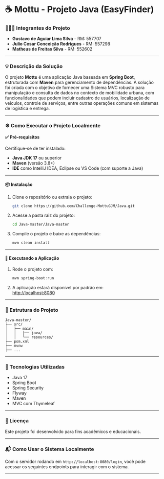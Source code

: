 
# ☕ Mottu - Projeto Java (EasyFinder)

### 🧑‍🤝‍🧑 Integrantes do Projeto

- **Gustavo de Aguiar Lima Silva** - RM: 557707  
- **Julio Cesar Conceição Rodrigues** - RM: 557298  
- **Matheus de Freitas Silva** - RM: 552602  

---

### 💡 Descrição da Solução

O projeto **Mottu** é uma aplicação Java baseada em **Spring Boot**, estruturada com **Maven** para gerenciamento de dependências. A solução foi criada com o objetivo de fornecer uma Sistema MVC robusto para manipulação e consulta de dados no contexto de mobilidade urbana, com funcionalidades que podem incluir cadastro de usuários, localização de veículos, controle de serviços, entre outras operações comuns em sistemas de logística e entrega.

---

### ⚙️ Como Executar o Projeto Localmente

#### ✅ Pré-requisitos

Certifique-se de ter instalado:

- **Java JDK 17** ou superior  
- **Maven** (versão 3.8+)
- **IDE** como IntelliJ IDEA, Eclipse ou VS Code (com suporte a Java)

---

#### 📦 Instalação

1. Clone o repositório ou extraia o projeto:

   ```bash
   git clone https://github.com/Challenge-MottuGJM/Java.git
   ```

2. Acesse a pasta raiz do projeto:

   ```bash
   cd Java-master/Java-master
   ```

3. Compile o projeto e baixe as dependências:

   ```bash
   mvn clean install
   ```

---

#### 🚀 Executando a Aplicação

1. Rode o projeto com:

   ```bash
   mvn spring-boot:run
   ```

2. A aplicação estará disponível por padrão em:  
   [http://localhost:8080](http://localhost:8080)

---

### 📁 Estrutura do Projeto

```
Java-master/
├── src/
│   ├── main/
│   │   ├── java/
│   │   └── resources/
├── pom.xml
├── mvnw
├── ...
```

---

### 🔧 Tecnologias Utilizadas

- Java 17
- Spring Boot
- Spring Security
- Flyway
- Maven
- MVC com Thymeleaf

---

### 📄 Licença

Este projeto foi desenvolvido para fins acadêmicos e educacionais.

---

### 📬 Como Usar o Sistema Localmente

Com o servidor rodando em `http://localhost:8080/login`, você pode acessar os seguintes endpoints para interagir com o sistema.

---
